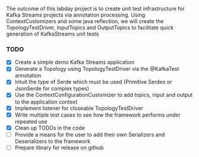 The outcome of this labday project is to create unit test infrastructure for Kafka Streams projects
via annotation processing. Using ContextCustomizers and some java reflection, we will create the
TopologyTestDriver, InputTopics and OutputTopics to facilitate quick generation of KafkaStreams unit tests

### TODO

- [X] Create a simple demo Kafka Streams application
- [X] Generate a Topology using TopologyTestDriver via the @KafkaTest annotation
- [X] Intuit the type of Serde which must be used (Primitive Serdes or JsonSerde for complex types)
- [X] Use the ContextConfigurationCustomizer to add topics, input and output to the application context
- [X] Implement listener for closeable TopologyTestDriver
- [X] Write multiple test cases to see how the framework performs under repeated use
- [X] Clean up TODOs in the code
- [ ] Provide a means for the user to add their own Serializers and Deserializers to the framework
- [ ] Prepare library for release on github